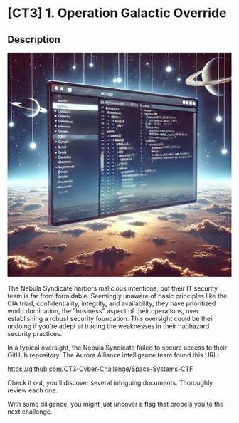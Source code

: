 # [CT3] 1. Operation Galactic Override

## Description

![Challenge 1](/files/faac2147ba75ee951dac202d655f5e72/challenge1.png)

The Nebula Syndicate harbors malicious intentions, but their IT security team is far from formidable. Seemingly unaware of basic principles like the CIA triad, confidentiality, integrity, and availability, they have prioritized world domination, the "business" aspect of their operations, over establishing a robust security foundation. This oversight could be their undoing if you're adept at tracing the weaknesses in their haphazard security practices.



In a typical oversight, the Nebula Syndicate failed to secure access to their GitHub repository. The Aurora Alliance intelligence team found this URL:



https://github.com/CT3-Cyber-Challenge/Space-Systems-CTF



Check it out, you'll discover several intriguing documents. Thoroughly review each one.



With some diligence, you might just uncover a flag that propels you to the next challenge.

